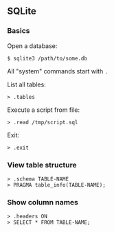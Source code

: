 ## SQLite

### Basics

Open a database:

```
$ sqlite3 /path/to/some.db
```

All "system" commands start with `.`

List all tables:

```
> .tables
```

Execute a script from file:

```
> .read /tmp/script.sql
```

Exit:

```
> .exit
```

### View table structure

```
> .schema TABLE-NAME
> PRAGMA table_info(TABLE-NAME);
```

### Show column names

```
> .headers ON
> SELECT * FROM TABLE-NAME;
```
